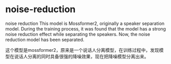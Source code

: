 # noise-reduction
noise reduction
This model is Mossformer2, originally a speaker separation model. During the training process, it was found that the model has a strong noise reduction effect while separating the speakers. Now, the noise reduction model has been separated.

这个模型是mossformer2，原来是一个说话人分离模型，在训练过程中，发现模型在说话人分离的同时具备很强的降噪效果，现在把降噪模型分离出来。
